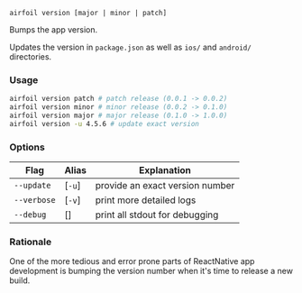 `airfoil version [major | minor | patch]`

Bumps the app version.

Updates the version in `package.json` as well as `ios/` and `android/` directories.

### Usage

```bash
airfoil version patch # patch release (0.0.1 -> 0.0.2)
airfoil version minor # minor release (0.0.2 -> 0.1.0)
airfoil version major # major release (0.1.0 -> 1.0.0)
airfoil version -u 4.5.6 # update exact version
```

### Options

| Flag        | Alias  | Explanation                     |
| ----------- | ------ | ------------------------------- |
| `--update`  | [`-u`] | provide an exact version number |
| `--verbose` | [`-v`] | print more detailed logs        |
| `--debug`   | []     | print all stdout for debugging  |

### Rationale

One of the more tedious and error prone parts of ReactNative app development is bumping the version number
when it's time to release a new build.
